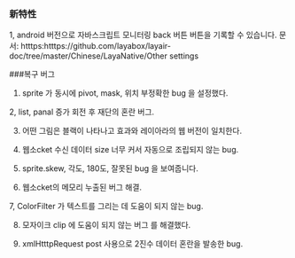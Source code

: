 ### 新特性

1, android 버전으로 자바스크립트 모니터링 back 버튼 버튼을 기록할 수 있습니다. 문서: htttps:htttps://github.com/layabox/layair-doc/tree/master/Chinese/LayaNative/Other settings

###복구 버그

1. sprite 가 동시에 pivot, mask, 위치 부정확한 bug 을 설정했다.

2, list, panal 증가 회전 후 재단의 혼란 버그.

3. 어떤 그림은 블랙이 나타나고 효과와 레이아라의 웹 버전이 일치한다.

4. 웹소cket 수신 데이터 size 너무 커서 자동으로 조립되지 않는 bug.

5. sprite.skew, 각도, 180도, 잘못된 bug 을 보여줍니다.

6. 웹소cket의 메모리 누출된 버그 해결.

7, ColorFilter 가 텍스트를 그리는 데 도움이 되지 않는 bug.

8. 모자이크 clip 에 도움이 되지 않는 버그 를 해결했다.

9. xmlHtttpRequest post 사용으로 2진수 데이터 혼란을 발송한 bug.